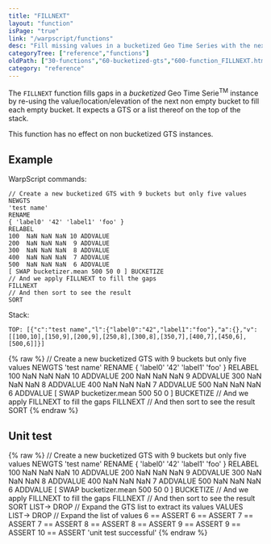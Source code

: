 ```yaml
---
title: "FILLNEXT"
layout: "function"
isPage: "true"
link: "/warpscript/functions"
desc: "Fill missing values in a bucketized Geo Time Series with the next known value"
categoryTree: ["reference","functions"]
oldPath: ["30-functions","60-bucketized-gts","600-function_FILLNEXT.html.md"]
category: "reference"
---
```

 

The `FILLNEXT` function fills gaps in a *bucketized* Geo Time Serie<sup>TM</sup> instance by re-using the value/location/elevation of the next non empty bucket to fill each empty bucket. It expects a GTS or a list thereof on the top of the stack.

This function has no effect on non bucketized GTS instances.

## Example ##


WarpScript commands:

    // Create a new bucketized GTS with 9 buckets but only five values
    NEWGTS 
    'test name'
    RENAME
    { 'label0' '42' 'label1' 'foo' }
    RELABEL
    100  NaN NaN NaN 10 ADDVALUE
    200  NaN NaN NaN  9 ADDVALUE
    300  NaN NaN NaN  8 ADDVALUE
    400  NaN NaN NaN  7 ADDVALUE
    500  NaN NaN NaN  6 ADDVALUE
    [ SWAP bucketizer.mean 500 50 0 ] BUCKETIZE
    // And we apply FILLNEXT to fill the gaps
    FILLNEXT
    // And then sort to see the result
    SORT

Stack: 

    TOP: [{"c":"test name","l":{"label0":"42","label1":"foo"},"a":{},"v":[[100,10],[150,9],[200,9],[250,8],[300,8],[350,7],[400,7],[450,6],[500,6]]}]

{% raw %}
<warp10-warpscript-widget backend="{{backend}}"  exec-endpoint="{{execEndpoint}}">// Create a new bucketized GTS with 9 buckets but only five values
NEWGTS 
'test name'
RENAME
{ 'label0' '42' 'label1' 'foo' }
RELABEL
100  NaN NaN NaN 10 ADDVALUE
200  NaN NaN NaN  9 ADDVALUE
300  NaN NaN NaN  8 ADDVALUE
400  NaN NaN NaN  7 ADDVALUE
500  NaN NaN NaN  6 ADDVALUE
[ SWAP bucketizer.mean 500 50 0  ] BUCKETIZE
// And we apply FILLNEXT to fill the gaps
FILLNEXT
// And then sort to see the result
SORT
</warp10-warpscript-widget>
{% endraw %}    


## Unit test ##

{% raw %}
<warp10-warpscript-widget backend="{{backend}}"  exec-endpoint="{{execEndpoint}}">// Create a new bucketized GTS with 9 buckets but only five values
NEWGTS 
'test name'
RENAME
{ 'label0' '42' 'label1' 'foo' }
RELABEL
100  NaN NaN NaN 10 ADDVALUE
200  NaN NaN NaN  9 ADDVALUE
300  NaN NaN NaN  8 ADDVALUE
400  NaN NaN NaN  7 ADDVALUE
500  NaN NaN NaN  6 ADDVALUE
[ SWAP bucketizer.mean 500 50 0  ] BUCKETIZE
// And we apply FILLNEXT to fill the gaps
FILLNEXT
// And then sort to see the result
SORT
LIST-> DROP   // Expand the GTS list to extract its values
VALUES
LIST-> DROP   // Expand the list of values
6 == ASSERT 6 == ASSERT 7 == ASSERT 7 == ASSERT 
8 == ASSERT 8 == ASSERT  9 == ASSERT 9 == ASSERT 
10 == ASSERT 
'unit test successful'
</warp10-warpscript-widget>
{% endraw %}        
